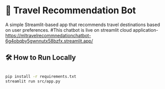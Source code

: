 # 🧳 Travel Recommendation Bot

A simple Streamlit-based app that recommends travel destinations based on user preferences.
#This chatbot is live on streamlit cloud application-https://mltravelrecommnedationchatbot-6g4obqby5gwnnutx58bzfx.streamlit.app/
## 🛠 How to Run Locally

```bash

pip install -r requirements.txt
streamlit run src/app.py

